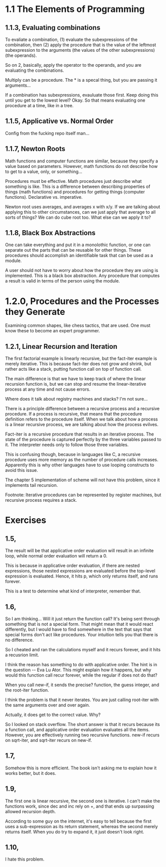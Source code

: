 # 1.1 The Elements of Programming

## 1.1.3, Evaluating combinations

To evaliate a combination, (1) evaluate the subexpressions of the combination,
then (2) apply the procedure that is the value of the leftmost subexpression to
the arguments (the values of the other subexpressions)(the operands).

So on 2, basically, apply the operator to the operands, and you are evaluating
the combinations.

Multiply can be a procedure. The * is a specal thing, but you are passing it
arguments...

If a combination has subexpressions, evauluate those first. Keep doing this
until you get to the lowest level? Okay. So that means evaluating one procedure
at a time, like in a tree. 

## 1.1.5, Applicative vs. Normal Order

Config from the fucking repo itself man...

## 1.1.7, Newton Roots

Math functions and computer functions are similar, because they specify a value
based on parameters. However, math functions do not describe how to get to a
value, only, or something...

Procedures must be effective. Math procedures just describe what something is
like. This is a difference between describing properties of things (math
functions) and procedures for getting things (computer functions). Declarative
vs. imperative. 

Newton root uses averages, and averages x with x/y. If we are talking about
applying this to other circumstances, can we just apply that average to all
sorts of things? We can do cube root too. What else can we apply it to?

## 1.1.8, Black Box Abstractions

One can take everything and put it in a monolothic function, or one can separate
out the parts that can be reusable for other things. These procedures should
accomplish an identifiable task that can be used as a module.

A user should not have to worry about how the procedure they are using is
implemented. This is a black box abstraction. Any procedure that computes a
result is valid in terms of the person using the module.

# 1.2.0, Procedures and the Processes they Generate

Examining common shapes, like chess tactics, that are used. One must know these
to become an expert programmer.

## 1.2.1, Linear Recursion and Iteration

The first factorial example is linearly recursive, but the fact-iter example is
merely iterative. This is because fact-iter does not grow and shrink, but rather
acts like a stack, putting function call on top of function call.

The main difference is that we have to keep track of where the linear recursion
function is, but we can stop and resume the linear-iterative process at any time
and not cause errors.

Where does it talk about registry machines and stacks? I'm not sure...

There is a principle difference between a recursive process and a recursive
procedure. If a process is recursive, that means that the procedure definition
refers to the procedure itself. When we talk about how a process is a linear
recursive process, we are talking about how the process evilves.

Fact-iter is a recursive procedure that results in an iterative process. The
state of the procedure is captured perfectly by the three variables passed to
it. The interpreter needs only to follow those three variables.

This is confusing though, because in languages like C, a recursive procedure
uses more memory as the number of procedure calls increases. Apparently this is
why other languages have to use looping constructs to avoid this issue.

The chapter 5 implementation of scheme will not have this problem, since it
implements tail recursion.

Footnote: Iterative procedures can be represented by register machines, but
recursive process requires a stack. 

# Exercises

## 1.5,

The result will be that applicative order evaluation will result in an infinite
loop, while normal order evaluation will return a 0.

This is because in applicative order evaluation, if there are nested
expressions, those nested expressions are evaluated before the top-level
expression is evaluated. Hence, it hits p, which only returns itself, and runs
forever.

This is a test to determine what kind of interpreter, remember that.

## 1.6,

So I am thinking... Will it just return the function call? It's being sent
through something that is not a special form. That might mean that it would
react differently, but I would have to find somewhere in the text that says that
special forms don't act like procedures. Your intuition tells you that there is
no difference.

So I cheated and ran the calculations myself and it recurs forever, and it hits
a recusrion limit.

I think the reason has something to do with applicative order. The hint is in
the question -- Eva Lu Ator. This might explain how it happens, but why would
this function call recur forever, while the regular if does not do that?

When you call new-if, it sends the precise? function, the guess integer, and the
root-iter function.

I think the problem is that it never iterates. You are just calling root-iter
with the same arguments over and over again.

Actually, it does get to the correct value. Why?

So I looked on stack overflow. The short answer is that it recurs because its a
function call, and applicative order evaluation evaluates all the items.
However, you are effectively running two recursive functions. new-if recurs on
sqrt-iter, and sqrt-iter recurs on new-if.

## 1.7,

Somehow this is more efficient. The book isn't asking me to explain how it works
better, but it does.

## 1.9,

The first one is linear recursive, the second one is iterative. I can't make the
functions work, since dec and inc rely on +, and that ends up surpassing allowed
recursion depth.

According to some guy on the internet, it's easy to tell because the first uses
a sub-expression as its return statement, whereas the second merely returns
itself. When you do try to expand it, it just doesn't look right. 

## 1.10,

I hate this problem.
